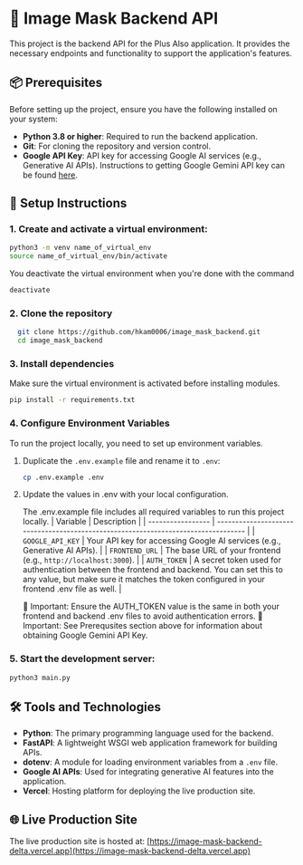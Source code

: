 # 🩻 Image Mask Backend API

This project is the backend API for the Plus Also application. It provides the necessary endpoints and functionality to support the application's features.

## 📦 Prerequisites

Before setting up the project, ensure you have the following installed on your system:

- **Python 3.8 or higher**: Required to run the backend application.
- **Git**: For cloning the repository and version control.
- **Google API Key**: API key for accessing Google AI services (e.g., Generative AI APIs). Instructions to getting Google Gemini API key can be found [here](https://image-mask-backend-delta.vercel.app). 

## 🚀 Setup Instructions

### 1. Create and activate a virtual environment:
  
  ```bash
  python3 -m venv name_of_virtual_env
  source name_of_virtual_env/bin/activate
  ```

  You deactivate the virtual environment when you're done with the command
  ```bash 
  deactivate
  ``` 
### 2. Clone the repository 

  ```bash
    git clone https://github.com/hkam0006/image_mask_backend.git
    cd image_mask_backend
  ```

### 3. Install dependencies

  Make sure the virtual environment is activated before installing modules.
  ```bash
  pip install -r requirements.txt
  ```

### 4. Configure Environment Variables

To run the project locally, you need to set up environment variables.

1. Duplicate the `.env.example` file and rename it to `.env`:
   ```bash
   cp .env.example .env
   ```
2. Update the values in .env with your local configuration.

    The .env.example file includes all required variables to run this project locally.
    | Variable          | Description                                                                        |
    | ----------------- | ---------------------------------------------------------------------------------- |
    | `GOOGLE_API_KEY` | Your API key for accessing Google AI services (e.g., Generative AI APIs). |
    | `FRONTEND_URL`     | The base URL of your frontend (e.g., `http://localhost:3000`).              |
    | `AUTH_TOKEN`      | A secret token used for authentication between the frontend and backend. You can set this to any value, but make sure it matches the token configured in your frontend .env file as well.             |

    🔑 Important: Ensure the AUTH_TOKEN value is the same in both your frontend and backend .env files to avoid authentication errors.
    🔑 Important: See Prerequsites section above for information about obtaining Google Gemini API Key.

### 5. Start the development server:

  ```bash
  python3 main.py
  ```

## 🛠️ Tools and Technologies

- **Python**: The primary programming language used for the backend.
- **FastAPI**: A lightweight WSGI web application framework for building APIs.
- **dotenv**: A module for loading environment variables from a `.env` file.
- **Google AI APIs**: Used for integrating generative AI features into the application.
- **Vercel**: Hosting platform for deploying the live production site.

## 🌐 Live Production Site

The live production site is hosted at: [https://image-mask-backend-delta.vercel.app](https://image-mask-backend-delta.vercel.app)
